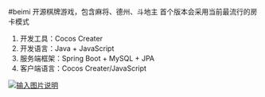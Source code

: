 #beimi
开源棋牌游戏，包含麻将、德州、斗地主
首个版本会采用当前最流行的房卡模式


1. 开发工具：Cocos Creater
1. 开发语言：Java + JavaScript
1. 服务端框架：Spring Boot + MySQL + JPA
1. 客户端语言：Cocos Creater/JavaScript

[![输入图片说明](https://git.oschina.net/uploads/images/2017/0609/233259_8ab02715_1387891.png "在这里输入图片标题")](http:////shang.qq.com/wpa/qunwpa?idkey=3735ebb729ef696009be07fa2e2eba7feee6acf89c07e6e68a9b56504d9fabd0)